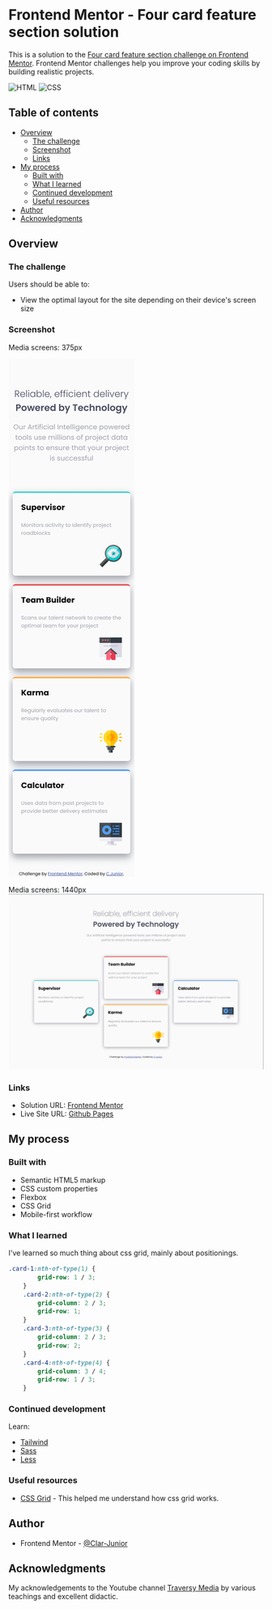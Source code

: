 # Frontend Mentor - Four card feature section solution

This is a solution to the [Four card feature section challenge on Frontend Mentor](https://www.frontendmentor.io/challenges/four-card-feature-section-weK1eFYK). Frontend Mentor challenges help you improve your coding skills by building realistic projects.

![HTML](https://img.shields.io/badge/HTML5-E34F26?style=for-the-badge&logo=html5&logoColor=white)
![CSS](https://img.shields.io/badge/CSS3-1572B6?style=for-the-badge&logo=css3&logoColor=white)

## Table of contents

- [Overview](#overview)
  - [The challenge](#the-challenge)
  - [Screenshot](#screenshot)
  - [Links](#links)
- [My process](#my-process)
  - [Built with](#built-with)
  - [What I learned](#what-i-learned)
  - [Continued development](#continued-development)
  - [Useful resources](#useful-resources)
- [Author](#author)
- [Acknowledgments](#acknowledgments)

## Overview

### The challenge

Users should be able to:

- View the optimal layout for the site depending on their device's screen size

### Screenshot

Media screens: 375px

![Mobile preview](./myPreview/mobile-preview.png)

Media screens: 1440px
![Desktop preview](./myPreview/desktop-preview.png)

### Links

- Solution URL: [Frontend Mentor](https://your-solution-url.com)
- Live Site URL: [Github Pages](https://your-live-site-url.com)

## My process

### Built with

- Semantic HTML5 markup
- CSS custom properties
- Flexbox
- CSS Grid
- Mobile-first workflow

### What I learned

I've learned so much thing about css grid, mainly about positionings.

```css
.card-1:nth-of-type(1) {
		grid-row: 1 / 3;
	}
	.card-2:nth-of-type(2) {
		grid-column: 2 / 3;
		grid-row: 1;
	}
	.card-3:nth-of-type(3) {
		grid-column: 2 / 3;
		grid-row: 2;
	}
	.card-4:nth-of-type(4) {
		grid-column: 3 / 4;
		grid-row: 1 / 3;
	}
```

### Continued development

Learn:

- [Tailwind](https://tailwindcss.com/)
- [Sass](https://sass-lang.com/)
- [Less](https://lesscss.org/)

### Useful resources

- [CSS Grid](https://www.youtube.com/watch?v=0xMQfnTU6oo) - This helped me understand how css grid works.

## Author

- Frontend Mentor - [@Clar-Junior](https://www.frontendmentor.io/profile/Clar-Junior)

## Acknowledgments

My acknowledgements to the Youtube channel [Traversy Media](https://www.youtube.com/@TraversyMedia)  by various teachings and excellent didactic.

